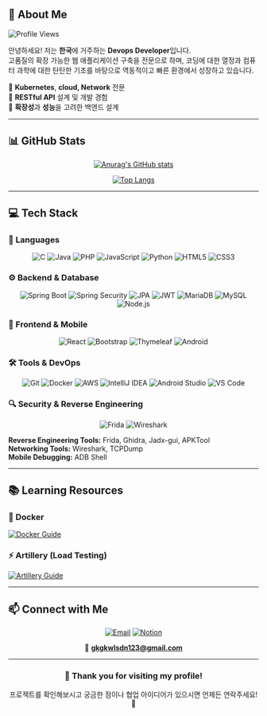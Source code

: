 
## 🚀 About Me

![Profile Views](https://komarev.com/ghpvc/?username=wootori&color=blueviolet&style=flat-square&label=Profile+Views)

안녕하세요! 저는 **한국**에 거주하는 **Devops Developer**입니다.  
고품질의 확장 가능한 웹 애플리케이션 구축을 전문으로 하며, 코딩에 대한 열정과 컴퓨터 과학에 대한 탄탄한 기초를 바탕으로 역동적이고 빠른 환경에서 성장하고 있습니다.

🔹 **Kubernetes**, **cloud, Network** 전문  
🔹 **RESTful API** 설계 및 개발 경험  
🔹 **확장성**과 **성능**을 고려한 백엔드 설계  


---

## 📊 GitHub Stats

<div align="center">

[![Anurag's GitHub stats](https://github-readme-stats.vercel.app/api?username=wootori&show_icons=true&theme=radical)](https://github.com/wootori/github-readme-stats)

[![Top Langs](https://github-readme-stats.vercel.app/api/top-langs/?username=wootori&layout=compact&theme=radical)](https://github.com/wootori/github-readme-stats)

</div>


---

## 💻 Tech Stack

### 🔧 Languages
<div align="center">

![C](https://img.shields.io/badge/C-00599C?style=for-the-badge&logo=c&logoColor=white)
![Java](https://img.shields.io/badge/Java-ED8B00?style=for-the-badge&logo=openjdk&logoColor=white)
![PHP](https://img.shields.io/badge/PHP-777BB4?style=for-the-badge&logo=php&logoColor=white)
![JavaScript](https://img.shields.io/badge/JavaScript-F7DF1E?style=for-the-badge&logo=javascript&logoColor=black)
![Python](https://img.shields.io/badge/Python-3776AB?style=for-the-badge&logo=python&logoColor=white)
![HTML5](https://img.shields.io/badge/HTML5-E34F26?style=for-the-badge&logo=html5&logoColor=white)
![CSS3](https://img.shields.io/badge/CSS3-1572B6?style=for-the-badge&logo=css3&logoColor=white)

</div>

### ⚙️ Backend & Database
<div align="center">

![Spring Boot](https://img.shields.io/badge/Spring_Boot-6DB33F?style=for-the-badge&logo=spring-boot&logoColor=white)
![Spring Security](https://img.shields.io/badge/Spring_Security-6DB33F?style=for-the-badge&logo=spring-security&logoColor=white)
![JPA](https://img.shields.io/badge/JPA-6DB33F?style=for-the-badge&logo=hibernate&logoColor=white)
![JWT](https://img.shields.io/badge/JWT-000000?style=for-the-badge&logo=json-web-tokens&logoColor=white)
![MariaDB](https://img.shields.io/badge/MariaDB-003545?style=for-the-badge&logo=mariadb&logoColor=white)
![MySQL](https://img.shields.io/badge/MySQL-4479A1?style=for-the-badge&logo=mysql&logoColor=white)
![Node.js](https://img.shields.io/badge/Node.js-43853D?style=for-the-badge&logo=node.js&logoColor=white)

</div>

### 🎨 Frontend & Mobile
<div align="center">

![React](https://img.shields.io/badge/React-20232A?style=for-the-badge&logo=react&logoColor=61DAFB)
![Bootstrap](https://img.shields.io/badge/Bootstrap-563D7C?style=for-the-badge&logo=bootstrap&logoColor=white)
![Thymeleaf](https://img.shields.io/badge/Thymeleaf-005F0F?style=for-the-badge&logo=thymeleaf&logoColor=white)
![Android](https://img.shields.io/badge/Android-3DDC84?style=for-the-badge&logo=android&logoColor=white)

</div>

### 🛠️ Tools & DevOps
<div align="center">

![Git](https://img.shields.io/badge/Git-F05032?style=for-the-badge&logo=git&logoColor=white)
![Docker](https://img.shields.io/badge/Docker-2496ED?style=for-the-badge&logo=docker&logoColor=white)
![AWS](https://img.shields.io/badge/AWS-232F3E?style=for-the-badge&logo=amazon-aws&logoColor=white)
![IntelliJ IDEA](https://img.shields.io/badge/IntelliJ_IDEA-000000?style=for-the-badge&logo=intellij-idea&logoColor=white)
![Android Studio](https://img.shields.io/badge/Android_Studio-3DDC84?style=for-the-badge&logo=android-studio&logoColor=white)
![VS Code](https://img.shields.io/badge/VS_Code-007ACC?style=for-the-badge&logo=visual-studio-code&logoColor=white)

</div>

### 🔍 Security & Reverse Engineering
<div align="center">

![Frida](https://img.shields.io/badge/Frida-E95420?style=for-the-badge&logo=frida&logoColor=white)
![Wireshark](https://img.shields.io/badge/Wireshark-1679A7?style=for-the-badge&logo=wireshark&logoColor=white)

</div>

**Reverse Engineering Tools:** Frida, Ghidra, Jadx-gui, APKTool  
**Networking Tools:** Wireshark, TCPDump  
**Mobile Debugging:** ADB Shell

---

## 📚 Learning Resources

### 🐳 Docker
[![Docker Guide](https://img.shields.io/badge/Docker_Guide-2496ED?style=for-the-badge&logo=docker&logoColor=white)](https://scandalous-price-b4f.notion.site/0781150a475644bfbad60270500d8915)

### ⚡ Artillery (Load Testing)
[![Artillery Guide](https://img.shields.io/badge/Artillery_Guide-FF6B6B?style=for-the-badge&logo=artillery&logoColor=white)](https://scandalous-price-b4f.notion.site/b781ddbcefe244349a43f3a983708267)

---

## 📫 Connect with Me

<div align="center">

[![Email](https://img.shields.io/badge/Email-D14836?style=for-the-badge&logo=gmail&logoColor=white)](mailto:gkgkwlsdn123@gmail.com)
[![Notion](https://img.shields.io/badge/Notion-000000?style=for-the-badge&logo=notion&logoColor=white)](https://www.notion.so/Spring-2901e549078540bdb86a4ed603701c97)

📧 **gkgkwlsdn123@gmail.com**

</div>

---

<div align="center">

### 🌟 Thank you for visiting my profile! 

프로젝트를 확인해보시고 궁금한 점이나 협업 아이디어가 있으시면 언제든 연락주세요! 🚀

</div>
